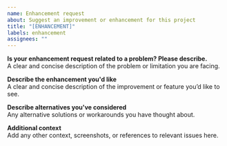 ```yaml
---
name: Enhancement request
about: Suggest an improvement or enhancement for this project
title: "[ENHANCEMENT]"
labels: enhancement
assignees: ""
---
```


**Is your enhancement request related to a problem? Please describe.**  
A clear and concise description of the problem or limitation you are facing.

**Describe the enhancement you'd like**  
A clear and concise description of the improvement or feature you’d like to see.

**Describe alternatives you've considered**  
Any alternative solutions or workarounds you have thought about.

**Additional context**  
Add any other context, screenshots, or references to relevant issues here.
